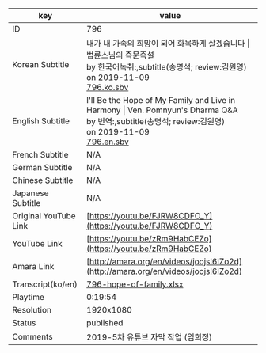 |  key  |  value  |
|-------|---------|
| ID            | 796 |
| Korean Subtitle | 내가 내 가족의 희망이 되어 화목하게 살겠습니다 \| 법륜스님의 즉문즉설<br>by 한국어녹취:,subtitle(송명석; review:김원영)<br>on 2019-11-09<br>[796.ko.sbv](https://github.com/jungtosociety/dharma-qna/raw/master/sub/796/796.ko.sbv)<br>|
| English Subtitle | I'll Be the Hope of My Family and Live in Harmony \| Ven. Pomnyun's Dharma Q&A<br>by 번역:,subtitle(송명석; review:김원영)<br>on 2019-11-09<br>[796.en.sbv](https://github.com/jungtosociety/dharma-qna/raw/master/sub/796/796.en.sbv)<br>|
| French Subtitle | N/A |
| German Subtitle | N/A |
| Chinese Subtitle | N/A |
| Japanese Subtitle | N/A |
| Original YouTube Link  | [https://youtu.be/FJRW8CDFO_Y](https://youtu.be/FJRW8CDFO_Y) |
| YouTube Link  | [https://youtu.be/zRm9HabCEZo](https://youtu.be/zRm9HabCEZo) |
| Amara Link    | [http://amara.org/en/videos/joojsl6IZo2d](http://amara.org/en/videos/joojsl6IZo2d) |
| Transcript(ko/en) | [796-hope-of-family.xlsx](https://github.com/jungtosociety/dharma-qna/raw/master/sub/796/796-hope-of-family.xlsx) |
| Playtime | 0:19:54 |
| Resolution | 1920x1080|
| Status | published |
| Comments | 2019-5차 유튜브 자막 작업 (임희정) |
